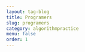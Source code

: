 ```yaml
---
layout: tag-blog
title: Programers
slug: programers
category: algorithmpractice
menu: false
order: 1
---
```

